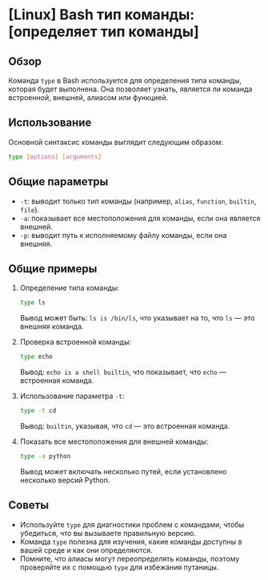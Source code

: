 # [Linux] Bash тип команды: [определяет тип команды]

## Обзор
Команда `type` в Bash используется для определения типа команды, которая будет выполнена. Она позволяет узнать, является ли команда встроенной, внешней, алиасом или функцией.

## Использование
Основной синтаксис команды выглядит следующим образом:

```bash
type [options] [arguments]
```

## Общие параметры
- `-t`: выводит только тип команды (например, `alias`, `function`, `builtin`, `file`).
- `-a`: показывает все местоположения для команды, если она является внешней.
- `-p`: выводит путь к исполняемому файлу команды, если она внешняя.

## Общие примеры

1. Определение типа команды:
   ```bash
   type ls
   ```
   Вывод может быть: `ls is /bin/ls`, что указывает на то, что `ls` — это внешняя команда.

2. Проверка встроенной команды:
   ```bash
   type echo
   ```
   Вывод: `echo is a shell builtin`, что показывает, что `echo` — встроенная команда.

3. Использование параметра `-t`:
   ```bash
   type -t cd
   ```
   Вывод: `builtin`, указывая, что `cd` — это встроенная команда.

4. Показать все местоположения для внешней команды:
   ```bash
   type -a python
   ```
   Вывод может включать несколько путей, если установлено несколько версий Python.

## Советы
- Используйте `type` для диагностики проблем с командами, чтобы убедиться, что вы вызываете правильную версию.
- Команда `type` полезна для изучения, какие команды доступны в вашей среде и как они определяются.
- Помните, что алиасы могут переопределять команды, поэтому проверяйте их с помощью `type` для избежания путаницы.